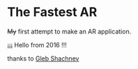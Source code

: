 # The Fastest AR
~~My~~ first attempt to make an AR application.

¡¡¡ Hello from 2016 !!!

thanks to [Gleb Shachnev](https://vk.com/id107782895)

